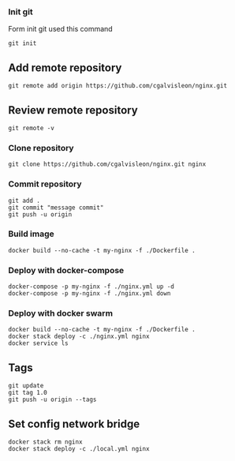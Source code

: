 ### Init git

Form init git used this command

```
git init
```

## Add remote repository

```
git remote add origin https://github.com/cgalvisleon/nginx.git
```

## Review remote repository

```
git remote -v
```

### Clone repository

```
git clone https://github.com/cgalvisleon/nginx.git nginx
```

### Commit repository

```
git add .
git commit "message commit"
git push -u origin
```

### Build image

```
docker build --no-cache -t my-nginx -f ./Dockerfile .
```

### Deploy with docker-compose

```
docker-compose -p my-nginx -f ./nginx.yml up -d
docker-compose -p my-nginx -f ./nginx.yml down
```

### Deploy with docker swarm

```
docker build --no-cache -t my-nginx -f ./Dockerfile .
docker stack deploy -c ./nginx.yml nginx
docker service ls
```

## Tags

```
git update
git tag 1.0
git push -u origin --tags
```

## Set config network bridge

```
docker stack rm nginx
docker stack deploy -c ./local.yml nginx
```
